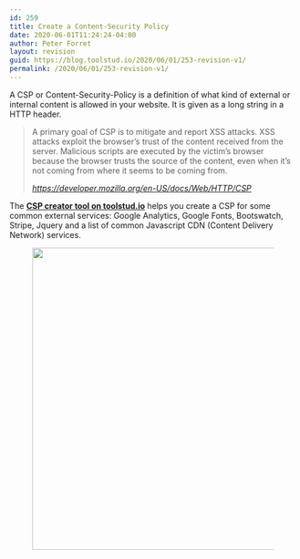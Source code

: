 ```yaml
---
id: 259
title: Create a Content-Security Policy
date: 2020-06-01T11:24:24-04:00
author: Peter Forret
layout: revision
guid: https://blog.toolstud.io/2020/06/01/253-revision-v1/
permalink: /2020/06/01/253-revision-v1/
---
```

A CSP or Content-Security-Policy is a definition of what kind of external or internal content is allowed in your website. It is given as a long string in a HTTP header.

<blockquote class="wp-block-quote">
  <p>
    A primary goal of CSP is to mitigate and report XSS attacks. XSS attacks exploit the browser&#8217;s trust of the content received from the server. Malicious scripts are executed by the victim&#8217;s browser because the browser trusts the source of the content, even when it&#8217;s not coming from where it seems to be coming from.
  </p>
  
  <cite><a href="https://developer.mozilla.org/en-US/docs/Web/HTTP/CSP">https://developer.mozilla.org/en-US/docs/Web/HTTP/CSP</a></cite>
</blockquote>

The [**CSP creator tool on toolstud.io**](https://toolstud.io/network/csp.php) helps you create a CSP for some common external services: Google Analytics, Google Fonts, Bootswatch, Stripe, Jquery and a list of common Javascript CDN (Content Delivery Network) services.<figure class="wp-block-image size-large">

<img loading="lazy" width="719" height="530" src="https://blog.toolstud.io/wp-content/uploads/2020/06/csp-creator.png" alt="" class="wp-image-257" srcset="https://blog.toolstud.io/wp-content/uploads/2020/06/csp-creator.png 719w, https://blog.toolstud.io/wp-content/uploads/2020/06/csp-creator-500x369.png 500w" sizes="(max-width: 719px) 100vw, 719px" /> </figure>